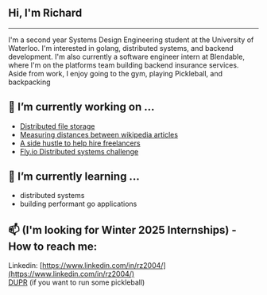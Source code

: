 ## Hi, I'm Richard
***
I'm a second year Systems Design Engineering student at the University of Waterloo. I'm interested in golang, distributed systems, and backend development. 
I'm also currently a software engineer intern at Blendable, where I'm on the platforms team building backend insurance services. 
Aside from work, I enjoy going to the gym, playing Pickleball, and backpacking

## 🔭 I’m currently working on ...
- [Distributed file storage](https://github.com/notzree/richardstore)
- [Measuring distances between wikipedia articles](https://github.com/notzree/wikigraph_server)
- [A side hustle to help hire freelancers](https://www.uprank.app/)
- [Fly.io Distributed systems challenge](https://github.com/notzree/gossip-glomers)

## 🌱 I’m currently learning ...
- distributed systems
- building performant go applications

## 📫 (I'm looking for Winter 2025 Internships) - How to reach me:
Linkedin: [https://www.linkedin.com/in/rz2004/](https://www.linkedin.com/in/rz2004/) \
[DUPR](https://dashboard.dupr.com/dashboard/player/5873762675/profile) (if you want to run some pickleball)




<!--
**notzree/notzree** is a ✨ _special_ ✨ repository because its `README.md` (this file) appears on your GitHub profile.

Here are some ideas to get you started:

- 🔭 I’m currently working on ...
- 🌱 I’m currently learning ...
- 👯 I’m looking to collaborate on ...
- 🤔 I’m looking for help with ...
- 💬 Ask me about ...
- 📫 How to reach me: ...
- 😄 Pronouns: ...
- ⚡ Fun fact: ...
-->



